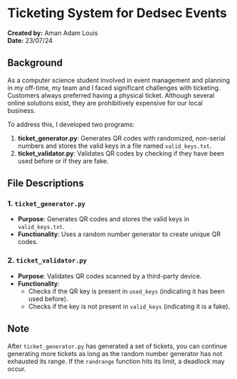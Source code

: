 # Ticketing System for Dedsec Events

**Created by:** Aman Adam Louis  
**Date:** 23/07/24

## Background

As a computer science student involved in event management and planning in my off-time, my team and I faced significant challenges with ticketing. Customers always preferred having a physical ticket. Although several online solutions exist, they are prohibitively expensive for our local business.

To address this, I developed two programs:
1. **ticket_generator.py**: Generates QR codes with randomized, non-serial numbers and stores the valid keys in a file named `valid_keys.txt`.
2. **ticket_validator.py**: Validates QR codes by checking if they have been used before or if they are fake.

## File Descriptions

### 1. `ticket_generator.py`

- **Purpose**: Generates QR codes and stores the valid keys in `valid_keys.txt`.
- **Functionality**: Uses a random number generator to create unique QR codes.

### 2. `ticket_validator.py`

- **Purpose**: Validates QR codes scanned by a third-party device.
- **Functionality**:
  - Checks if the QR key is present in `used_keys` (indicating it has been used before).
  - Checks if the key is not present in `valid_keys` (indicating it is a fake).

## Note

After `ticket_generator.py` has generated a set of tickets, you can continue generating more tickets as long as the random number generator has not exhausted its range. If the `randrange` function hits its limit, a deadlock may occur.
